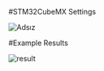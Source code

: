 #STM32CubeMX Settings

![Adsız](https://github.com/timurlen44/LIBRARIES_FOR_SENSORS/assets/76009919/5f42e7d0-82e7-4edb-abfb-21a114ac19cc)

#Example Results


![result](https://github.com/timurlen44/LIBRARIES_FOR_SENSORS/assets/76009919/6703e82c-9d64-4721-bf70-1002c54996a2)
